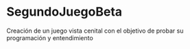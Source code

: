 # SegundoJuegoBeta
Creación de un juego vista cenital con el objetivo de probar su programación y entendimiento
